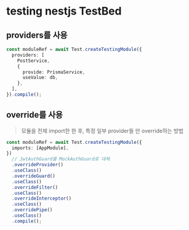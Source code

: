 # testing nestjs TestBed

## providers를 사용

```ts
const moduleRef = await Test.createTestingModule({
  providers: [
    PostService,
    {
      provide: PrismaService,
      useValue: db,
    },
  ],
}).compile();
```

## override를 사용

> 모듈을 전체 import한 한 후, 특정 일부 provider들 만 override하는 방법

```ts
const moduleRef = await Test.createTestingModule({
  imports: [AppModule],
})
  // JwtAuthGuard를 MockAuthGuard로 대체
  .overrideProvider()
  .useClass()
  .overrideGuard()
  .useClass()
  .overrideFilter()
  .useClass()
  .overrideInterceptor()
  .useClass()
  .overridePipe()
  .useClass()
  .compile();
```
